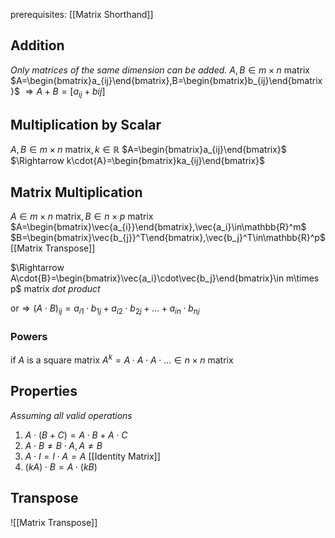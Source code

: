 prerequisites: [[Matrix Shorthand]]

## Addition

_Only matrices of the same dimension can be added._
$A,B\in m\times n\:\mathrm{matrix}$
$A=\begin{bmatrix}a_{ij}\end{bmatrix},B=\begin{bmatrix}b_{ij}\end{bmatrix}$
$\Rightarrow A+B=[a_{ij}+b{ij}]$

## Multiplication by Scalar

$A,B\in m\times n\:\mathrm{matrix}, k\in\mathbb{R}$
$A=\begin{bmatrix}a_{ij}\end{bmatrix}$
$\Rightarrow k\cdot{A}=\begin{bmatrix}ka_{ij}\end{bmatrix}$

## Matrix Multiplication

$A\in m\times n\:\mathrm{matrix}, B\in n\times p\:\mathrm{matrix}$
$A=\begin{bmatrix}\vec{a_{i}}\end{bmatrix},\vec{a_i}\in\mathbb{R}^m$
$B=\begin{bmatrix}\vec{b_{j}}^T\end{bmatrix},\vec{b_j}^T\in\mathbb{R}^p$ [[Matrix Transpose]]

$\Rightarrow A\cdot{B}=\begin{bmatrix}\vec{a_i}\cdot\vec{b_j}\end{bmatrix}\in m\times p$ matrix
_dot product_

or$\Rightarrow (A\cdot B)_{ij}=a_{i1}\cdot b_{1j}+a_{i2}\cdot b_{2j} +...+ a_{in}\cdot b_{nj}$

### Powers

if $A$ is a square matrix
$A^k=A\cdot A\cdot A\cdot ...\in n\times n$ matrix

## Properties

_Assuming all valid operations_

1. $A\cdot(B+C)=A\cdot B+A\cdot C$
2. $A\cdot B\ne B\cdot A, A\ne B$
3. $A\cdot I=I\cdot A=A$ [[Identity Matrix]]
4. $(kA)\cdot B=A\cdot(kB)$

## Transpose

![[Matrix Transpose]]
